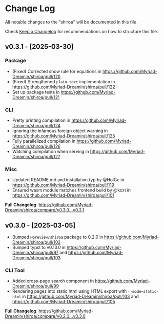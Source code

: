# Change Log

All notable changes to the "shiroa" will be documented in this file.

Check [Keep a Changelog](http://keepachangelog.com/) for recommendations on how to structure this file.

## v0.3.1 - [2025-03-30]

### Package

- (Fixed) Corrected show rule for equations in https://github.com/Myriad-Dreamin/shiroa/pull/120
- (Fixed) Strengthened `plain-text` implementation in https://github.com/Myriad-Dreamin/shiroa/pull/122
- Set up package tests in https://github.com/Myriad-Dreamin/shiroa/pull/121

### CLI

- Pretty printing compilation in https://github.com/Myriad-Dreamin/shiroa/pull/124
- Ignoring the infamous foreign object warning in https://github.com/Myriad-Dreamin/shiroa/pull/125
- Fully parallelized compilation in https://github.com/Myriad-Dreamin/shiroa/pull/126
- Watching compilation when serving in https://github.com/Myriad-Dreamin/shiroa/pull/127

### Misc

- Updated README.md and installation.typ by @HoiGe in https://github.com/Myriad-Dreamin/shiroa/pull/119
- Ensured wasm module matches frontend build by @kxxt in https://github.com/Myriad-Dreamin/shiroa/pull/101

**Full Changelog**: https://github.com/Myriad-Dreamin/shiroa/compare/v0.3.0...v0.3.1

## v0.3.0 - [2025-03-05]

- Bumped `@preview/shiroa` package to 0.2.0 in https://github.com/Myriad-Dreamin/shiroa/pull/103
- Bumped typst to v0.13.0 in https://github.com/Myriad-Dreamin/shiroa/pull/97 and https://github.com/Myriad-Dreamin/shiroa/pull/103

### CLI Tool

- Added cross-page search component in https://github.com/Myriad-Dreamin/shiroa/pull/99
- Rendering pages into static html using HTML export with `--mode=static-html` in https://github.com/Myriad-Dreamin/shiroa/pull/103 and https://github.com/Myriad-Dreamin/shiroa/pull/105

**Full Changelog**: https://github.com/Myriad-Dreamin/shiroa/compare/v0.2.0...v0.3.0
